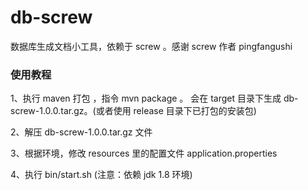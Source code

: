 # db-screw
数据库生成文档小工具，依赖于 screw 。感谢 screw 作者 pingfangushi 



### 使用教程

1、执行 maven 打包 ，指令 mvn package 。 会在 target 目录下生成 db-screw-1.0.0.tar.gz。(或者使用 release 目录下已打包的安装包)

2、解压 db-screw-1.0.0.tar.gz 文件

3、根据环境，修改 resources 里的配置文件 application.properties 

4、执行 bin/start.sh (注意：依赖 jdk 1.8 环境)
